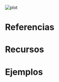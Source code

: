 
![plot](https://miro.medium.com/max/1400/1*J6Qm1Gr3RaG1oVPW5v4-0Q.png)
# Referencias

# Recursos

# Ejemplos
